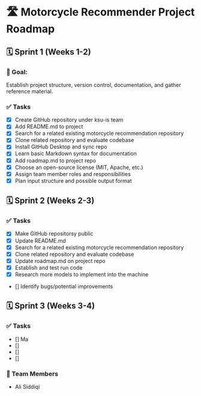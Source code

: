 # 🛣️ Motorcycle Recommender Project Roadmap

## 🗓️ Sprint 1 (Weeks 1-2)

### 🎯 Goal:
Establish project structure, version control, documentation, and gather reference material.

### ✅ Tasks
- [x] Create GitHub repository under ksu-is team
- [x] Add README.md to project
- [x] Search for a related existing motorcycle recommendation repository
- [x] Clone related repository and evaluate codebase
- [x] Install GitHub Desktop and sync repo
- [x] Learn basic Markdown syntax for documentation
- [x] Add roadmap.md to project repo
- [x] Choose an open-source license (MIT, Apache, etc.)
- [x] Assign team member roles and responsibilities
- [x] Plan input structure and possible output format

## 🗓️ Sprint 2 (Weeks 2-3)

### ✅ Tasks
- [x] Make GitHub repositorsy public
- [x] Update README.md 
- [x] Search for a related existing motorcycle recommendation repository
- [x] Clone related repository and evaluate codebase
- [x] Update roadmap.md on project repo
- [x] Establish and test run code
- [x] Research more models to implement into the machine
- [] Identify bugs/potential improvements

## 🗓️ Sprint 3 (Weeks 3-4)

### ✅ Tasks
- [] Ma
- []
- []
- []

### 👤 Team Members
- Ali Siddiqi
